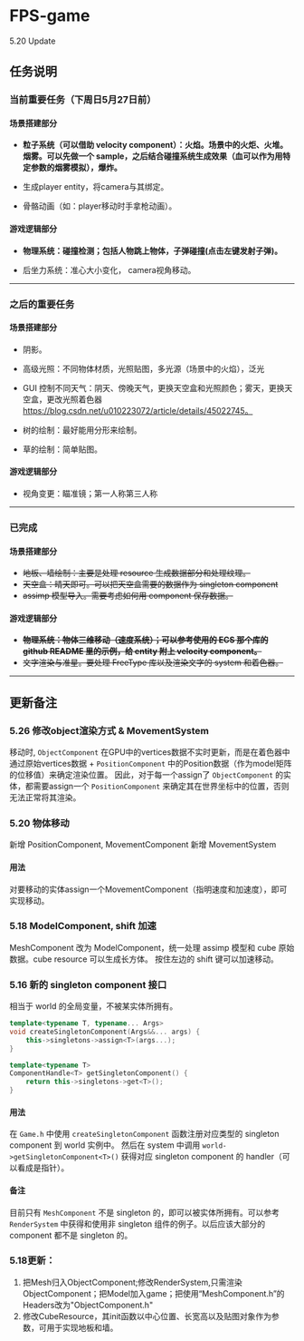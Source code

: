 # FPS-game

5.20 Update

## 任务说明

### 当前重要任务（下周日5月27日前）

#### 场景搭建部分

* **粒子系统（可以借助 velocity component）：火焰。场景中的火炬、火堆。烟雾。可以先做一个 sample，之后结合碰撞系统生成效果（血可以作为用特定参数的烟雾模拟），爆炸。**

* 生成player entity，将camera与其绑定。

* 骨骼动画（如：player移动时手拿枪动画）。

#### 游戏逻辑部分

* **物理系统：碰撞检测；包括人物跳上物体，子弹碰撞(点击左键发射子弹)。**

* 后坐力系统：准心大小变化， camera视角移动。

---

### 之后的重要任务

#### 场景搭建部分

* 阴影。

* 高级光照：不同物体材质，光照贴图，多光源（场景中的火焰），泛光

* GUI 控制不同天气：阴天、傍晚天气，更换天空盒和光照颜色；雾天，更换天空盒，更改光照着色器 https://blog.csdn.net/u010223072/article/details/45022745。

* 树的绘制：最好能用分形来绘制。

* 草的绘制：简单贴图。



#### 游戏逻辑部分

* 视角变更：瞄准镜；第一人称第三人称

---

### 已完成

#### 场景搭建部分

* ~~地板、墙绘制：主要是处理 resource 生成数据部分和处理纹理。~~
* ~~天空盒：晴天即可。可以把天空盒需要的数据作为 singleton component~~
* ~~assimp 模型导入。需要考虑如何用 component 保存数据。~~

#### 游戏逻辑部分

* **~~物理系统：物体三维移动（速度系统）；可以参考使用的 ECS 那个库的 github README 里的示例，给 entity 附上 velocity component。~~**
* ~~文字渲染与准星。要处理 FreeType 库以及渲染文字的 system 和着色器。~~

---

## 更新备注

### 5.26 修改object渲染方式 & MovementSystem
移动时, `ObjectComponent` 在GPU中的vertices数据不实时更新，而是在着色器中通过原始vertices数据 + `PositionComponent` 中的Position数据（作为model矩阵的位移值）来确定渲染位置。
因此，对于每一个assign了 `ObjectComponent` 的实体，都需要assign一个 `PositionComponent` 来确定其在世界坐标中的位置，否则无法正常将其渲染。

### 5.20 物体移动
新增 PositionComponent, MovementComponent
新增 MovementSystem

#### 用法
对要移动的实体assign一个MovementComponent（指明速度和加速度），即可实现移动。

### 5.18 ModelComponent, shift 加速
MeshComponent 改为 ModelComponent，统一处理 assimp 模型和 cube 原始数据。cube resource 可以生成长方体。
按住左边的 shift 键可以加速移动。

### 5.16 新的 singleton component 接口

相当于 world 的全局变量，不被某实体所拥有。

```c++
template<typename T, typename... Args>
void createSingletonComponent(Args&&... args) {
    this->singletons->assign<T>(args...);
}

template<typename T>
ComponentHandle<T> getSingletonComponent() {
    return this->singletons->get<T>();
}
```
#### 用法
在 `Game.h` 中使用 `createSingletonComponent` 函数注册对应类型的 singleton component 到 world 实例中。
然后在 system 中调用 `world->getSingletonComponent<T>()` 获得对应 singleton component 的 handler（可以看成是指针）。

#### 备注
目前只有 `MeshComponent` 不是 singleton 的，即可以被实体所拥有。可以参考 `RenderSystem` 中获得和使用非 singleton 组件的例子。以后应该大部分的 component 都不是 singleton 的。

### 5.18更新：
1. 把Mesh归入ObjectComponent;修改RenderSystem,只需渲染ObjectComponent；把Model加入game；把使用“MeshComponent.h”的Headers改为"ObjectComponent.h"
2. 修改CubeResource，其init函数以中心位置、长宽高以及贴图对象作为参数，可用于实现地板和墙。
